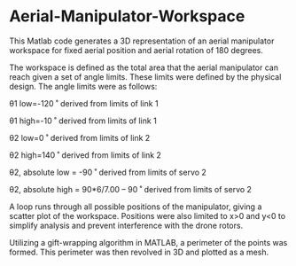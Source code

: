 # Aerial-Manipulator-Workspace
This Matlab code generates a 3D representation of an aerial manipulator workspace for fixed aerial position and aerial rotation of 180 degrees.

The workspace is defined as the total area that the aerial manipulator can reach given a set of angle limits. These limits were defined by the physical design. The angle limits were as follows:

θ1 low=-120 ˚ derived from limits of link 1

θ1 high=-10 ˚ derived from limits of link 1

θ2 low=0 ˚ derived from limits of link 2

θ2 high=140 ˚ derived from limits of link 2

θ2, absolute low = -90 ˚ derived from limits of servo 2

θ2, absolute high = 90*6/7.00 – 90 ˚ derived from limits of servo 2

A loop runs through all possible positions of the manipulator, giving a scatter plot of the workspace. Positions were also limited to x>0 and y<0 to simplify analysis and prevent interference with the drone rotors.

Utilizing a gift-wrapping algorithm in MATLAB, a perimeter of the points was formed. This perimeter was then revolved in 3D and plotted as a mesh.
